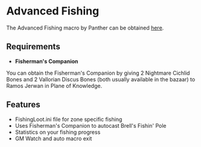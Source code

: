 # Advanced Fishing

The Advanced Fishing macro by Panther can be obtained [here](https://macroquest2.com/phpBB3/viewtopic.php?t=8084).

## Requirements

* **Fisherman's Companion**

You can obtain the Fisherman's Companion by giving 2 Nightmare Cichlid Bones and 2 Vallorian Discus Bones \(both usually available in the bazaar\) to Ramos Jerwan in Plane of Knowledge.

## Features

* FishingLoot.ini file for zone specific fishing
* Uses Fisherman's Companion to autocast Brell's Fishin' Pole
* Statistics on your fishing progress
* GM Watch and auto macro exit

